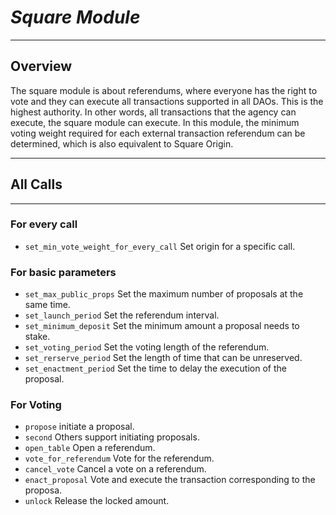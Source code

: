 # ***Square Module***
***
## Overview
The square module is about referendums,
where everyone has the right to vote and they can execute all transactions supported in all DAOs.
This is the highest authority.
In other words,
all transactions that the agency can execute,
the square module can execute.
In this module, the minimum voting weight required for each external transaction referendum can be determined, which is also equivalent to Square Origin.
***
## All Calls
***
### For every call
* `set_min_vote_weight_for_every_call` Set origin for a specific call.
### For basic parameters
* `set_max_public_props` Set the maximum number of proposals at the same time.
* `set_launch_period` Set the referendum interval.
* `set_minimum_deposit` Set the minimum amount a proposal needs to stake.
* `set_voting_period` Set the voting length of the referendum.
* `set_rerserve_period` Set the length of time that can be unreserved.
* `set_enactment_period` Set the time to delay the execution of the proposal.

### For Voting
* `propose` initiate a proposal.
* `second` Others support initiating proposals.
* `open_table` Open a referendum.
* `vote_for_referendum` Vote for the referendum.
* `cancel_vote` Cancel a vote on a referendum.
* `enact_proposal` Vote and execute the transaction corresponding to the proposa.
* `unlock` Release the locked amount.
